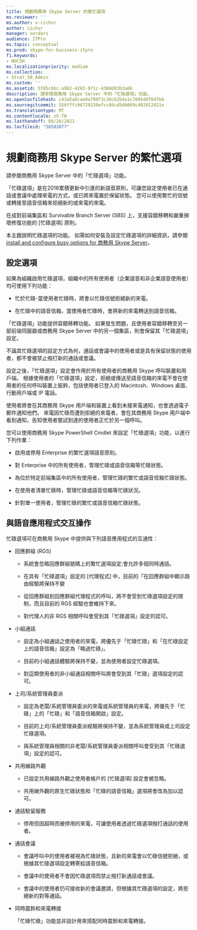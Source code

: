 ```yaml
---
title: 規劃商務用 Skype Server 的繁忙選項
ms.reviewer: ''
ms.author: v-cichur
author: cichur
manager: serdars
audience: ITPro
ms.topic: conceptual
ms.prod: skype-for-business-itpro
f1.keywords:
- NOCSH
ms.localizationpriority: medium
ms.collection:
- Strat_SB_Admin
ms.custom: ''
ms.assetid: 5f85c6bc-a962-4283-971c-4380d83b3a66
description: 請參閱商務用 Skype Server 中的「忙碌選項」功能。
ms.openlocfilehash: c43a5a0cae0a798f3c38c62b4a1c7895d9704fbb
ms.sourcegitcommit: 556fffc96729150efcc04cd5d6069c402012421e
ms.translationtype: MT
ms.contentlocale: zh-TW
ms.lasthandoff: 08/26/2021
ms.locfileid: "58583877"
---
```

# <a name="plan-for-busy-options-for-skype-for-business-server"></a>規劃商務用 Skype Server 的繁忙選項
 
請參閱商務用 Skype Server 中的「忙碌選項」功能。
  
「忙碌選項」是在2016累積更新中引進的新語音原則，可讓您設定使用者已在通話或會議中處理來電的方式，或已將來電置於保留狀態。 您可以使用繁忙的信號或轉接至語音信箱來拒絕新的或來電的來電。 
  
在成對前端集區和 Survivable Branch Server (SBS) 上，支援容錯移轉和嚴重損壞修復功能的 [忙碌選項] 原則。
  
本主題說明忙碌選項的功能。 如需如何安裝及設定忙碌選項的詳細資訊，請參閱[install and configure busy options for 商務用 Skype Server](../../deploy/deploy-enterprise-voice/install-and-configure-busy-options.md)。
  
## <a name="configuration-options"></a>設定選項

如果為組織啟用忙碌選項，組織中的所有使用者（企業語音和非企業語音使用者）均可使用下列功能：
  
- 忙於忙碌-當使用者忙碌時，將會以忙碌信號拒絕新的來電。
    
- 在忙碌中的語音信箱，當使用者忙碌時，會將新的來電轉送到語音信箱。
    
「忙碌選項」功能提供容錯移轉功能。 如果發生問題，且使用者容錯移轉至另一部前端伺服器或商務用 Skype Server 中的另一個集區，則會保留其「忙碌選項」設定。
  
不論其忙碌選項的設定方式為何，通話或會議中的使用者或是具有保留狀態的使用者，都不會被禁止撥打新的通話或會議。 
  
設定之後，「忙碌選項」設定會作用於所有使用者的商務用 Skype 呼叫裝置和用戶端。 根據使用者的「忙碌選項」設定，拒絕或傳送至語音信箱的來電不會在使用者的任何呼叫裝置上振鈴，包括使用者已登入的 Macintosh、Windows 桌面、行動用戶端或 IP 電話。 
  
使用者將會在其商務用 Skype 用戶端和裝置上看到未接來電通知，也會透過電子郵件通知他們。 來電因忙碌而遭到拒絕的來電者，會在其商務用 Skype 用戶端中看到通知，告知使用者嘗試到達的使用者正忙於另一個呼叫。
  
您可以使用商務用 Skype PowerShell Cmdlet 來設定「忙碌選項」功能，以進行下列作業：
  
- 啟用或停用 Enterprise 的繁忙選項語音原則。
    
- 對 Enterprise 中的所有使用者，管理忙碌或語音信箱等忙碌狀態。
    
- 為位於特定前端集區中的所有使用者，管理忙碌的繁忙或語音信箱忙碌狀態。
    
- 在使用者清單忙碌時，管理忙碌或語音信箱等忙碌狀況。
    
- 針對單一使用者，管理忙碌的繁忙或語音信箱忙碌狀態。
    
## <a name="interoperability-with-voice-applications"></a>與語音應用程式交互操作

忙碌選項可在商務用 Skype 中提供與下列語音應用程式的互通性：
  
- 回應群組 (RGS) 
    
  - 系統會忽略回應群組號碼上的繁忙選項設定;會允許多個同時通話。 
    
  - 在具有「忙碌選項」設定的 [代理程式] 中，目前的「在回應群組中顯示路由經驗將保持不變
    
  - 從回應群組到回應群組代理程式的呼叫，將不會受到忙碌選項設定的限制，而且目前的 RGS 經驗也會維持下來。
    
  - 對代理人的非 RGS 相關呼叫會受到其「忙碌選項」設定的認可。
    
- 小組通話
    
  - 設定為小組通話之使用者的來電，將優先于「忙碌忙碌」和「在忙碌設定上的語音信箱」設定為「略過忙碌」。
    
  - 目前的小組通話體驗將保持不變，並為使用者設定忙碌選項。
    
  - 對這類使用者的非小組通話相關呼叫將會受到其「忙碌」選項設定的認可。
    
- 上司/系統管理員委派 
    
  - 設定為老闆/系統管理員委派的來電或系統管理員的來電，將優先于「忙碌」上的「忙碌」和「語音信箱開啟」設定。
    
  - 目前的上司/系統管理員委派經驗將保持不變，並為系統管理員或上司設定忙碌選項。
    
  - 與系統管理員相關的非老闆/系統管理員委派相關呼叫會受到其「忙碌選項」設定的認可。
    
- 共用線路外觀 
    
  - 已設定共用線路外觀之使用者帳戶的 [忙碌選項] 設定會被忽略。 
    
  - 共用線外觀的原生忙碌狀態和「忙碌的語音信箱」選項將會改為加以認可。
    
- 通話駐留服務 
    
  - 停用但因超時而被停用的來電，可讓使用者透過忙碌選項撥打通話的使用者。 
    
- 通話會議
    
  - 會議呼叫中的使用者被視為忙碌狀態，且新的來電會以忙碌信號拒絕，或根據其忙碌選項設定轉寄給語音信箱。
    
  - 會議中的使用者不會因忙碌選項而禁止撥打新通話或會議。
    
  - 會議中的使用者仍可接收新的會議邀請，但根據其忙碌選項的設定，將拒絕新的對等通話。
    
- 同時震鈴和來電轉接
    
    「忙碌忙碌」功能並非設計用來搭配同時震鈴和來電轉接。
    

